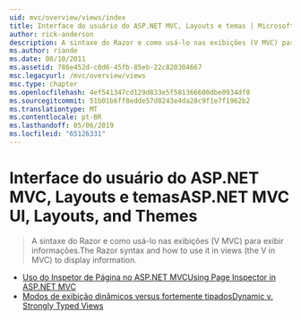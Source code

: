 ```yaml
---
uid: mvc/overview/views/index
title: Interface do usuário do ASP.NET MVC, Layouts e temas | Microsoft Docs
author: rick-anderson
description: A sintaxe do Razor e como usá-lo nas exibições (V MVC) para exibir informações.
ms.author: riande
ms.date: 08/10/2011
ms.assetid: 786e452d-c0d6-45fb-85eb-22c820304667
msc.legacyurl: /mvc/overview/views
msc.type: chapter
ms.openlocfilehash: 4ef541347cd129d833e5f581366600dbe0934df0
ms.sourcegitcommit: 51b01b6ff8edde57d8243e4da28c9f1e7f1962b2
ms.translationtype: MT
ms.contentlocale: pt-BR
ms.lasthandoff: 05/06/2019
ms.locfileid: "65126331"
---
```

# <a name="aspnet-mvc-ui-layouts-and-themes"></a><span data-ttu-id="a59e8-103">Interface do usuário do ASP.NET MVC, Layouts e temas</span><span class="sxs-lookup"><span data-stu-id="a59e8-103">ASP.NET MVC UI, Layouts, and Themes</span></span>

> <span data-ttu-id="a59e8-104">A sintaxe do Razor e como usá-lo nas exibições (V MVC) para exibir informações.</span><span class="sxs-lookup"><span data-stu-id="a59e8-104">The Razor syntax and how to use it in views (the V in MVC) to display information.</span></span>

- [<span data-ttu-id="a59e8-105">Uso do Inspetor de Página no ASP.NET MVC</span><span class="sxs-lookup"><span data-stu-id="a59e8-105">Using Page Inspector in ASP.NET MVC</span></span>](using-page-inspector-in-aspnet-mvc.md)
- [<span data-ttu-id="a59e8-106">Modos de exibição dinâmicos versus fortemente tipados</span><span class="sxs-lookup"><span data-stu-id="a59e8-106">Dynamic v. Strongly Typed Views</span></span>](dynamic-v-strongly-typed-views.md)
